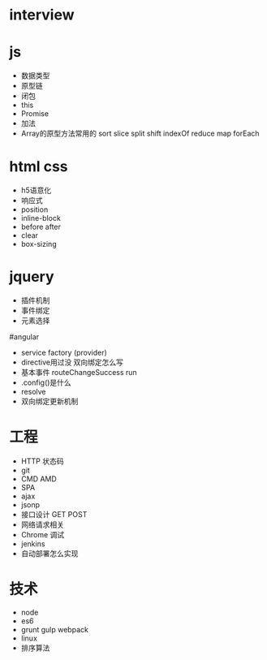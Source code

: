 interview
===============

# js

- 数据类型
- 原型链
- 闭包
- this
- Promise
- 加法
- Array的原型方法常用的 sort slice split shift indexOf reduce map forEach

# html css

- h5语意化
- 响应式
- position
- inline-block
- before after
- clear
- box-sizing

# jquery

- 插件机制
- 事件绑定
- 元素选择

#angular

- service factory (provider)
- directive用过没 双向绑定怎么写
- 基本事件 routeChangeSuccess run
- .config()是什么
- resolve
- 双向绑定更新机制


# 工程

- HTTP 状态码
- git
- CMD AMD
- SPA
- ajax
- jsonp
- 接口设计 GET POST
- 网络请求相关
- Chrome 调试
- jenkins
- 自动部署怎么实现

# 技术

- node
- es6
- grunt gulp webpack
- linux
- 排序算法

